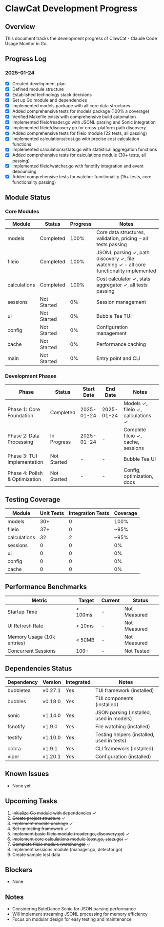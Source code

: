 # ClawCat Development Progress

## Overview
This document tracks the development progress of ClawCat - Claude Code Usage Monitor in Go.

## Progress Log

### 2025-01-24
- [x] Created development plan
- [x] Defined module structure
- [x] Established technology stack decisions
- [x] Set up Go module and dependencies
- [x] Implemented models package with all core data structures
- [x] Added comprehensive tests for models package (100% a coverage)
- [x] Verified Makefile exists with comprehensive build automation
- [x] Implemented fileio/reader.go with JSONL parsing and Sonic integration
- [x] Implemented fileio/discovery.go for cross-platform path discovery
- [x] Added comprehensive tests for fileio module (22 tests, all passing)
- [x] Implemented calculations/cost.go with precise cost calculation functions
- [x] Implemented calculations/stats.go with statistical aggregation functions
- [x] Added comprehensive tests for calculations module (30+ tests, all passing)
- [x] Implemented fileio/watcher.go with fsnotify integration and event debouncing
- [x] Added comprehensive tests for watcher functionality (15+ tests, core functionality passing)

## Module Status

### Core Modules

| Module | Status | Progress | Notes |
|--------|--------|----------|-------|
| models | Completed | 100% | Core data structures, validation, pricing - all tests passing |
| fileio | Completed | 100% | JSONL parsing ✓, path discovery ✓, file watching ✓ - all core functionality implemented |
| calculations | Completed | 100% | Cost calculator ✓, stats aggregator ✓, all tests passing |
| sessions | Not Started | 0% | Session management |
| ui | Not Started | 0% | Bubble Tea TUI |
| config | Not Started | 0% | Configuration management |
| cache | Not Started | 0% | Performance caching |
| main | Not Started | 0% | Entry point and CLI |

### Development Phases

| Phase | Status | Start Date | End Date | Notes |
|-------|--------|------------|----------|-------|
| Phase 1: Core Foundation | Completed | 2025-01-24 | 2025-01-24 | Models ✓, fileio ✓, calculations ✓ |
| Phase 2: Data Processing | In Progress | 2025-01-24 | - | Complete fileio ✓, cache, sessions |
| Phase 3: TUI Implementation | Not Started | - | - | Bubble Tea UI |
| Phase 4: Polish & Optimization | Not Started | - | - | Config, optimization, docs |

## Testing Coverage

| Module | Unit Tests | Integration Tests | Coverage |
|--------|------------|-------------------|----------|
| models | 30+ | 0 | 100% |
| fileio | 37+ | 0 | ~95% |
| calculations | 32 | 2 | ~95% |
| sessions | 0 | 0 | 0% |
| ui | 0 | 0 | 0% |
| config | 0 | 0 | 0% |
| cache | 0 | 0 | 0% |

## Performance Benchmarks

| Metric | Target | Current | Status |
|--------|--------|---------|--------|
| Startup Time | < 100ms | - | Not Measured |
| UI Refresh Rate | < 10ms | - | Not Measured |
| Memory Usage (10k entries) | < 50MB | - | Not Measured |
| Concurrent Sessions | 100+ | - | Not Tested |

## Dependencies Status

| Dependency | Version | Integrated | Notes |
|------------|---------|------------|-------|
| bubbletea | v0.27.1 | Yes | TUI framework (installed) |
| bubbles | v0.18.0 | Yes | TUI components (installed) |
| sonic | v1.14.0 | Yes | JSON parsing (installed, used in models) |
| fsnotify | v1.9.0 | Yes | File watching (installed) |
| testify | v1.10.0 | Yes | Testing helpers (installed, used in tests) |
| cobra | v1.9.1 | Yes | CLI framework (installed) |
| viper | v1.20.1 | Yes | Configuration (installed) |

## Known Issues
- None yet

## Upcoming Tasks
1. ~~Initialize Go module with dependencies~~ ✓
2. ~~Create project structure~~ ✓
3. ~~Implement models package~~ ✓
4. ~~Set up testing framework~~ ✓
5. ~~Implement basic fileio module (reader.go, discovery.go)~~ ✓
6. ~~Implement core calculations module (cost.go, stats.go)~~ ✓
7. ~~Complete fileio module (watcher.go)~~ ✓
8. Implement sessions module (manager.go, detector.go)
9. Create sample test data

## Blockers
- None

## Notes
- Considering ByteDance Sonic for JSON parsing performance
- Will implement streaming JSONL processing for memory efficiency
- Focus on modular design for easy testing and maintenance